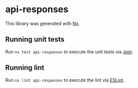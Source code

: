 # api-responses

This library was generated with [Nx](https://nx.dev).

## Running unit tests

Run `nx test api-responses` to execute the unit tests via [Jest](https://jestjs.io).

## Running lint

Run `nx lint api-responses` to execute the lint via [ESLint](https://eslint.org/).
